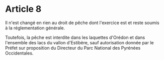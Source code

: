 # Article 8

Il n'est changé en rien au droit de pêche dont l'exercice est et reste soumis à la réglementation générale.

Toutefois, la pêche est interdite dans les laquettes d'Orédon et dans l'ensemble des lacs du vallon d'Estibère, sauf autorisation donnée par le Préfet sur proposition du Directeur du Parc National des Pyrénées Occidentales.
